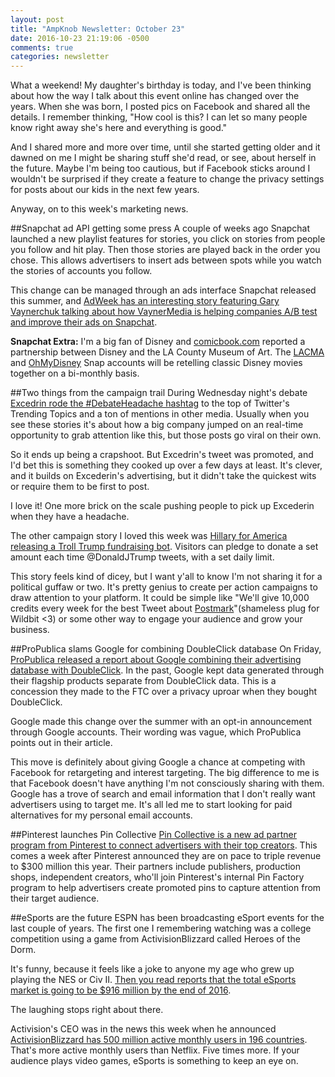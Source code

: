 ```yaml
---
layout: post
title: "AmpKnob Newsletter: October 23"
date: 2016-10-23 21:19:06 -0500
comments: true
categories: newsletter
---
```

What a weekend! My daughter's birthday is today, and I've been thinking about how the way I talk about this event online has changed over the years. When she was born, I posted pics on Facebook and shared all the details. I remember thinking, "How cool is this? I can let so many people know right away she's here and everything is good."

And I shared more and more over time, until she started getting older and it dawned on me I might be sharing stuff she'd read, or see, about herself in the future. Maybe I'm being too cautious, but if Facebook sticks around I wouldn't be surprised if they create a feature to change the privacy settings for posts about our kids in the next few years.

Anyway, on to this week's marketing news.

##Snapchat ad API getting some press
A couple of weeks ago Snapchat launched a new playlist features for stories, you click on stories from people you follow and hit play. Then those stories are played back in the order you chose. This allows advertisers to insert ads between spots while you watch the stories of accounts you follow.

This change can be managed through an ads interface Snapchat released this summer, and [AdWeek has an interesting story featuring Gary Vaynerchuk talking about how VaynerMedia is helping companies A/B test and improve their ads on Snapchat](http://www.adweek.com/news/technology/heres-how-brands-are-cashing-snapchats-long-awaited-api-174056).

**Snapchat Extra:** I'm a big fan of Disney and [comicbook.com](http://comicbook.com/2016/10/22/disney-and-lacma-team-up-to-retell-beauty-and-the-beast-using-sn/) reported a partnership between Disney and the LA County Museum of Art. The [LACMA](https://www.snapchat.com/add/lacma) and [OhMyDisney](https://www.snapchat.com/add/ohmydisney) Snap accounts will be retelling classic Disney movies together on a bi-monthly basis.

##Two things from the campaign trail
During Wednesday night's debate [Excedrin rode the #DebateHeadache hashtag](http://money.cnn.com/2016/10/19/technology/excedrin-debate-tweet/) to the top of Twitter's Trending Topics and a ton of mentions in other media. Usually when you see these stories it's about how a big company jumped on an real-time opportunity to grab attention like this, but those posts go viral on their own.

So it ends up being a crapshoot. But Excedrin's tweet was promoted, and I'd bet this is something they cooked up over a few days at least. It's clever, and it builds on Excederin's advertising, but it didn't take the quickest wits or require them to be first to post.

I love it! One more brick on the scale pushing people to pick up Excederin when they have a headache.

The other campaign story I loved this week was [Hillary for America releasing a Troll Trump fundraising bot](https://www.cnet.com/news/hillary-trolls-trump-raises-money-each-time-he-tweets/). Visitors can pledge to donate a set amount each time @DonaldJTrump tweets, with a set daily limit.

This story feels kind of dicey, but I want y'all to know I'm not sharing it for a political guffaw or two. It's pretty genius to create per action campaigns to draw attention to your platform. It could be simple like "We'll give 10,000 credits every week for the best Tweet about [Postmark](https://www.cnet.com/news/hillary-trolls-trump-raises-money-each-time-he-tweets/)"(shameless plug for Wildbit <3) or some other way to engage your audience and grow your business.

##ProPublica slams Google for combining DoubleClick database
On Friday, [ProPublica released a report about Google combining their advertising database with DoubleClick](https://www.propublica.org/article/google-has-quietly-dropped-ban-on-personally-identifiable-web-tracking). In the past, Google kept data generated through their flagship products separate from DoubleClick data. This is a concession they made to the FTC over a privacy uproar when they bought DoubleClick.

Google made this change over the summer with an opt-in announcement through Google accounts. Their wording was vague, which ProPublica points out in their article.

This move is definitely about giving Google a chance at competing with Facebook for retargeting and interest targeting. The big difference to me is that Facebook doesn't have anything I'm not consciously sharing with them. Google has a trove of search and email information that I don't really want advertisers using to target me. It's all led me to start looking for paid alternatives for my personal email accounts.

##Pinterest launches Pin Collective
[Pin Collective is a new ad partner program from Pinterest to connect advertisers with their top creators](https://business.pinterest.com/en/blog/introducing-pin-collective-group-expert-pinterest-creators). This comes a week after Pinterest announced they are on pace to triple revenue to $300 million this year. Their partners include publishers, production shops, independent creators, who'll join Pinterest's internal Pin Factory program to help advertisers create promoted pins to capture attention from their target audience.

##eSports are the future
ESPN has been broadcasting eSport events for the last couple of years. The first one I remembering watching was a college competition using a game from ActivisionBlizzard called Heroes of the Dorm.

It's funny, because it feels like a joke to anyone my age who grew up playing the NES or Civ II. [Then you read reports that the total eSports market is going to be $916 million by the end of 2016](http://www.cnbc.com/2016/05/09/the-esports-industry-is-about-to-boom-advertisers-want-in.html).

The laughing stops right about there.

Activision's CEO was in the news this week when he announced [ActivisionBlizzard has 500 million active monthly users in 196 countries](http://www.espn.com/esports/story/_/id/17844105/activision-blizzard-ceo-bobby-kotick-confirms-overwatch-league). That's more active monthly users than Netflix. Five times more. If your audience plays video games, eSports is something to keep an eye on.
